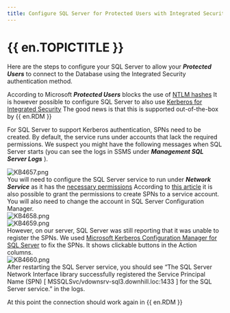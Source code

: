 ```yaml
---
title: Configure SQL Server for Protected Users with Integrated Security
---
```

# {{ en.TOPICTITLE }}
Here are the steps to configure your SQL Server to allow your ***Protected Users*** to connect to the Database using the Integrated Security authentication method.  

According to Microsoft ***Protected Users*** blocks the use of [NTLM hashes](https://docs.microsoft.com/en-us/windows-server/security/credentials-protection-and-management/protected-users-security-group#domain-controller-protections-for-protected-users) It is however possible to configure SQL Server to also use [Kerberos for Integrated Security](https://docs.microsoft.com/en-us/sql/database-engine/configure-windows/register-a-service-principal-name-for-kerberos-connections) The good news is that this is supported out-of-the-box by {{ en.RDM }}  

For SQL Server to support Kerberos authentication, SPNs need to be created. By default, the service runs under accounts that lack the required permissions. We suspect you might have the following messages when SQL Server starts (you can see the logs in SSMS under ***Management SQL Server Logs*** ).  

![KB4657.png](/img/en/kb/KB4657.png)  
You will need to configure the SQL Server service to run under ***Network Service*** as it has the [necessary permissions](https://docs.microsoft.com/en-us/sql/database-engine/configure-windows/register-a-service-principal-name-for-kerberos-connections?view=sql-server-ver15#Permissions) According to [this article](https://dba.stackexchange.com/questions/180064/what-should-my-spn-entries-look-like-for-each-sql-instance/180147#180147) it is also possible to grant the permissions to create SPNs to a service account. You will also need to change the account in SQL Server Configuration Manager.  
![KB4658.png](/img/en/kb/KB4658.png)  
![KB4659.png](/img/en/kb/KB4659.png)  
However, on our server, SQL Server was still reporting that it was unable to register the SPNs. We used [Microsoft Kerberos Configuration Manager for SQL Server](https://www.microsoft.com/en-ca/download/details.aspx?id=39046) to fix the SPNs. It shows clickable buttons in the Action columns.  
![KB4660.png](/img/en/kb/KB4660.png)  
After restarting the SQL Server service, you should see “The SQL Server Network Interface library successfully registered the Service Principal Name (SPN) [ MSSQLSvc/vdownsrv-sql3.downhill.loc:1433 ] for the SQL Server service.” in the logs.  

At this point the connection should work again in {{ en.RDM }}
